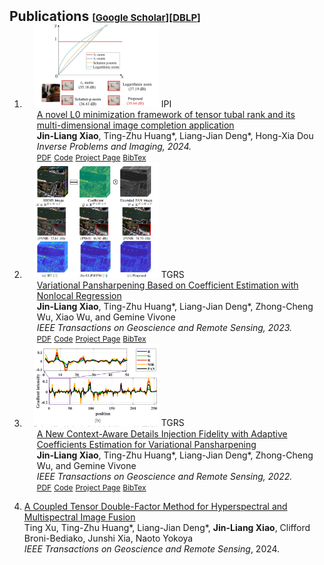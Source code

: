
<h2 id="publications" style="margin: 2px 0px -15px;">Publications <temp style="font-size:15px;">[</temp><a href="https://scholar.google.com.hk/citations?user=g5xlNmkAAAAJ&hl=zh-CN&oi=sra" target="_blank" style="font-size:15px;">Google Scholar</a><temp style="font-size:15px;">]</temp><temp style="font-size:15px;">[</temp><a href="https://dblp.org/pid/318/0717.html" target="_blank" style="font-size:15px;">DBLP</a><temp style="font-size:15px;">]</temp></h2>

<div class="publications">
<ol class="bibliography">





<li>
<div class="pub-row">
  <div class="col-sm-3 abbr" style="position: relative;padding-right: 15px;padding-left: 15px;">
    <img src="assets/img/IPI_1.png" width="200px" class="teaser img-fluid z-depth-1" style="width=100;height=30%">
            <abbr class="badge">IPI</abbr>
  </div>
  <div class="col-sm-9" style="position: relative;padding-right: 15px;padding-left: 20px;">
      <div class="title"><a href="https://www.aimsciences.org/article/doi/10.3934/ipi.2024018">A novel L0 minimization framework of tensor tubal rank and its multi-dimensional image completion application</a></div>
      <div class="author"><strong>Jin-Liang Xiao</strong>, Ting-Zhu Huang*, Liang-Jian Deng*, Hong-Xia Dou</div>
      <div class="periodical"><em>Inverse Problems and Imaging, 2024.</em>
      </div>
    <div class="links">
      <a href="assets/PDF/2024ipi.pdf" class="btn btn-sm z-depth-0" role="button" target="_blank" style="font-size:12px;">PDF</a>
      <a href="https://github.com/Jin-liangXiao/L0-TC" class="btn btn-sm z-depth-0" role="button" target="_blank" style="font-size:12px;">Code</a>
      <a href="" style="font-size:12px;">Project Page</a>
      <a href="https://github.com/Jin-liangXiao/Jin-liangXiao.github.io/blob/main/assets/img/IPI-bib.txt" class="btn btn-sm z-depth-0" role="button" target="_blank" style="font-size:12px;">BibTex</a> 
    </div>
  </div>
</div>
</li>





<li>
<div class="pub-row">
  <div class="col-sm-3 abbr" style="position: relative;padding-right: 15px;padding-left: 15px;">
    <img src="assets/img/sfnlr.png" width="200px" class="teaser img-fluid z-depth-1" style="width=100;height=30%">
            <abbr class="badge">TGRS</abbr>
  </div>
  <div class="col-sm-9" style="position: relative;padding-right: 15px;padding-left: 20px;">
      <div class="title"><a href="https://ieeexplore.ieee.org/document/10218368">Variational Pansharpening Based on Coefficient Estimation with Nonlocal Regression</a></div>
      <div class="author"><strong>Jin-Liang Xiao</strong>, Ting-Zhu Huang*, Liang-Jian Deng*, Zhong-Cheng Wu, Xiao Wu, and Gemine Vivone</div>
      <div class="periodical"><em>IEEE Transactions on Geoscience and Remote Sensing, 2023.</em>
      </div>
    <div class="links">
      <a href="assets/PDF/2023SFNLR.pdf" class="btn btn-sm z-depth-0" role="button" target="_blank" style="font-size:12px;">PDF</a>
      <a href="https://github.com/Jin-liangXiao/SFNLR" class="btn btn-sm z-depth-0" role="button" target="_blank" style="font-size:12px;">Code</a>
      <a href="" style="font-size:12px;">Project Page</a>
      <a href="https://dblp.org/rec/journals/tgrs/XiaoHDWWV23.html?view=bibtex" class="btn btn-sm z-depth-0" role="button" target="_blank" style="font-size:12px;">BibTex</a> 
    </div>
  </div>
</div>
</li>






<li>
<div class="pub-row">
  <div class="col-sm-3 abbr" style="position: relative;padding-right: 15px;padding-left: 15px;">
    <img src="assets/img/cdif3.png" width="200px" class="teaser img-fluid z-depth-1" style="width=100;height=30%">
            <abbr class="badge">TGRS</abbr>
  </div>
  <div class="col-sm-9" style="position: relative;padding-right: 15px;padding-left: 20px;">
      <div class="title"><a href="https://ieeexplore.ieee.org/document/9721243">A New Context-Aware Details Injection Fidelity with Adaptive Coefficients Estimation for Variational Pansharpening</a></div>
      <div class="author"><strong>Jin-Liang Xiao</strong>, Ting-Zhu Huang*, Liang-Jian Deng*, Zhong-Cheng Wu, and Gemine Vivone</div>
      <div class="periodical"><em>IEEE Transactions on Geoscience and Remote Sensing, 2022.</em>
      </div>
    <div class="links">
      <a href="assets/PDF/2022CDIF.pdf" class="btn btn-sm z-depth-0" role="button" target="_blank" style="font-size:12px;">PDF</a>
      <a href="https://github.com/liangjiandeng/CDIF" class="btn btn-sm z-depth-0" role="button" target="_blank" style="font-size:12px;">Code</a>
      <a href="" style="font-size:12px;">Project Page</a>
      <a href="https://dblp.org/rec/journals/tgrs/XiaoHDWV22.html?view=bibtex&param=0" class="btn btn-sm z-depth-0" role="button" target="_blank" style="font-size:12px;">BibTex</a> 
    </div>
  </div>
</div>
</li>




  <li>
    <p><a href="https://ieeexplore.ieee.org/stamp/stamp.jsp?tp=&arnumber=10500430">A Coupled Tensor Double-Factor Method for
Hyperspectral and Multispectral Image Fusion</a> <br />
Ting Xu, Ting-Zhu Huang*, Liang-Jian Deng*, <strong>Jin-Liang Xiao</strong>, Clifford Broni-Bediako, Junshi Xia, Naoto Yokoya <br />
<em>IEEE Transactions on Geoscience and Remote Sensing</em>, 2024. </p>
  </li>







<br>


</ol>
</div>

